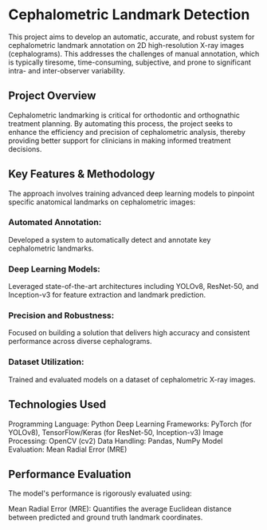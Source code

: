 # Cephalometric Landmark Detection 
This project aims to develop an automatic, accurate, and robust system for cephalometric landmark annotation on 2D high-resolution X-ray images (cephalograms). This addresses the challenges of manual annotation, which is typically tiresome, time-consuming, subjective, and prone to significant intra- and inter-observer variability.

## Project Overview
Cephalometric landmarking is critical for orthodontic and orthognathic treatment planning. By automating this process, the project seeks to enhance the efficiency and precision of cephalometric analysis, thereby providing better support for clinicians in making informed treatment decisions.

## Key Features & Methodology
The approach involves training advanced deep learning models to pinpoint specific anatomical landmarks on cephalometric images:

### Automated Annotation: 
Developed a system to automatically detect and annotate key cephalometric landmarks.
### Deep Learning Models: 
Leveraged state-of-the-art architectures including YOLOv8, ResNet-50, and Inception-v3 for feature extraction and landmark prediction.
### Precision and Robustness: 
Focused on building a solution that delivers high accuracy and consistent performance across diverse cephalograms.
### Dataset Utilization: 
Trained and evaluated models on a dataset of cephalometric X-ray images.

## Technologies Used
Programming Language: Python
Deep Learning Frameworks: PyTorch (for YOLOv8), TensorFlow/Keras (for ResNet-50, Inception-v3)
Image Processing: OpenCV (cv2)
Data Handling: Pandas, NumPy
Model Evaluation: Mean Radial Error (MRE)

## Performance Evaluation
The model's performance is rigorously evaluated using:

Mean Radial Error (MRE): Quantifies the average Euclidean distance between predicted and ground truth landmark coordinates.
